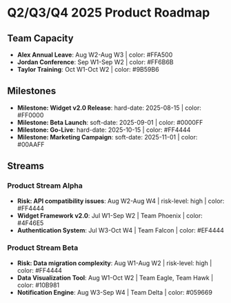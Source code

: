 # Q2/Q3/Q4 2025 Product Roadmap

## Team Capacity
- **Alex Annual Leave**: Aug W2-Aug W3 | color: #FFA500
- **Jordan Conference**: Sep W1-Sep W2 | color: #FF6B6B
- **Taylor Training**: Oct W1-Oct W2 | color: #9B59B6

## Milestones
- **Milestone: Widget v2.0 Release**: hard-date: 2025-08-15 | color: #FF0000
- **Milestone: Beta Launch**: soft-date: 2025-09-01 | color: #0000FF
- **Milestone: Go-Live**: hard-date: 2025-10-15 | color: #FF4444
- **Milestone: Marketing Campaign**: soft-date: 2025-11-01 | color: #00AAFF

## Streams

### Product Stream Alpha
- **Risk: API compatibility issues**: Aug W2-Aug W4 | risk-level: high | color: #FF4444
- **Widget Framework v2.0**: Jul W1-Sep W2 | Team Phoenix | color: #4F46E5
- **Authentication System**: Jul W3-Oct W4 | Team Falcon | color: #EF4444

### Product Stream Beta
- **Risk: Data migration complexity**: Aug W1-Aug W2 | risk-level: high | color: #FF4444
- **Data Visualization Tool**: Aug W1-Oct W2 | Team Eagle, Team Hawk | color: #10B981
- **Notification Engine**: Aug W3-Sep W4 | Team Delta | color: #059669
